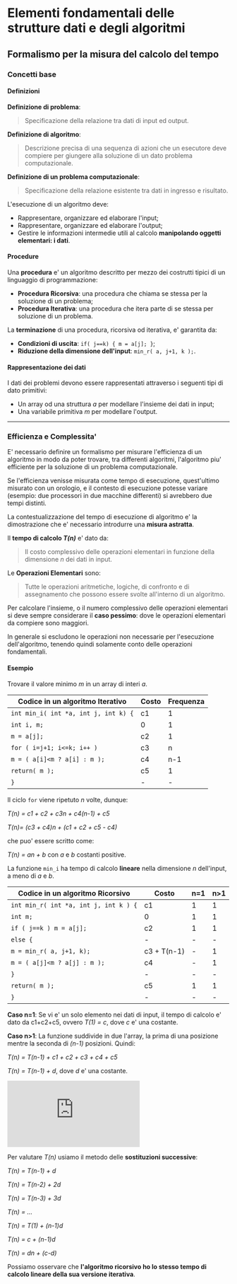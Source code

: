# Elementi fondamentali delle strutture dati e degli algoritmi

## Formalismo per la misura del calcolo del tempo

### Concetti base

#### Definizioni
**Definizione di problema**:
> Specificazione della relazione tra dati di input ed output.

**Definizione di algoritmo**:
> Descrizione precisa di una sequenza di azioni che un esecutore deve compiere per giungere alla soluzione di un dato problema computazionale.

**Definizione di un problema computazionale**:
> Specificazione della relazione esistente tra dati in ingresso e risultato.

L'esecuzione di un algoritmo deve:
* Rappresentare, organizzare ed elaborare l'input;
* Rappresentare, organizzare ed elaborare l'output;
* Gestire le informazioni intermedie utili al calcolo **manipolando oggetti elementari: i dati**.

#### Procedure
Una **procedura** e' un algoritmo descritto per mezzo dei costrutti tipici di un linguaggio di programmazione:
* **Procedura Ricorsiva**: una procedura che chiama se stessa per la soluzione di un problema;
* **Procedura Iterativa**: una procedura che itera parte di se stessa per soluzione di un problema.


La **terminazione** di una procedura, ricorsiva od iterativa, e' garantita da:
* **Condizioni di uscita**: `if( j==k) { m = a[j]; }`;
* **Riduzione della dimensione dell'input**: `min_r( a, j+1, k );`.

#### Rappresentazione dei dati

I dati dei problemi devono essere rappresentati attraverso i seguenti tipi di dato primitivi:
* Un array od una struttura _a_ per modellare l'insieme dei dati in input;
* Una variabile primitiva _m_ per modellare l'output.

___

### Efficienza e Complessita'
E' necessario definire un formalismo per misurare l'efficienza di un algoritmo in modo da poter trovare, tra differenti algoritmi, l'algoritmo piu' efficiente per la soluzione di un problema computazionale.

Se l'efficienza venisse misurata come tempo di esecuzione, quest'ultimo misurato con un orologio, e il contesto di esecuzione potesse variare (esempio: due processori in due macchine differenti) si avrebbero due tempi distinti.

La contestualizzazione del tempo di esecuzione di algoritmo e' la dimostrazione che e' necessario introdurre una **misura astratta**.

Il **tempo di calcolo _T(n)_** e' dato da:
> Il costo complessivo delle operazioni elementari in funzione della dimensione _n_ dei dati in input.

Le **Operazioni Elementari** sono:
> Tutte le operazioni aritmetiche, logiche, di confronto e di assegnamento che possono essere svolte all'interno di un algoritmo.

Per calcolare l'insieme, o il numero complessivo delle operazioni elementari si deve sempre considerare il **caso pessimo**: dove le operazioni elementari da compiere sono maggiori.

In generale si escludono le operazioni non necessarie per l'esecuzione dell'algoritmo, tenendo quindi solamente conto delle operazioni fondamentali.

#### Esempio
Trovare il valore minimo _m_ in un array di interi _a_.

| Codice in un algoritmo Iterativo  | Costo | Frequenza |
|------------------------------------|-------|-----------|
| `int min_i( int *a, int j, int k) {` | c1    | 1       |
| `int i, m;`                          | 0     | 1       |
| `m = a[j];`                          | c2    | 1       |
| `for ( i=j+1; i<=k; i++ )`           | c3    | n       |
| `m = ( a[i]<m ? a[i] : m );`         | c4    | n-1     |
| `return( m );`                       | c5    | 1       |
| `}`                                  | -     | -       |

Il ciclo `for` viene ripetuto _n_ volte, dunque:

_T(n) = c1 + c2 + c3n + c4(n-1) + c5_

_T(n)= (c3 + c4)n + (c1 + c2 + c5 - c4)_

che puo' essere scritto come:

_T(n) = an + b_         con _a_ e _b_ costanti positive.

La funzione `min_i` ha tempo di calcolo **lineare** nella dimensione _n_ dell'input, a meno di _a_ e _b_.

| Codice in un algoritmo Ricorsivo   | Costo       | n=1 | n>1 |
|------------------------------------|-------------|-----|-----|
| `int min_r( int *a, int j, int k ) {`| c1          | 1 | 1   |
| `int m;`                             | 0           | 1 | 1   |
| `if ( j==k ) m = a[j];`              | c2          | 1 | 1   |
| `else {`                             | -           | - | -   |
| `m = min_r( a, j+1, k);`             | c3 + T(n-1) | - | 1   |
| `m = ( a[j]<m ? a[j] : m );`         | c4          | - | 1   |
| `}`                                  | -           | - | -   |
| `return( m );`                       | c5          | 1 | 1   |
| `}`                                  | -           | - | -   |


**Caso n=1**: Se vi e' un solo elemento nei dati di input, il tempo di calcolo e' dato da c1+c2+c5, ovvero _T(1) = c_, dove _c_ e' una costante.

**Caso n>1**: La funzione suddivide in due l'array, la prima di una posizione mentre la seconda di _(n-1)_ posizioni. Quindi:

_T(n) = T(n-1) + c1 + c2 + c3 + c4 + c5_
     
_T(n) = T(n-1) + d_, dove _d_ e' una costante.

![](http://www.sciweavers.org/tex2img.php?eq=%20T%28n%29%20%3D%5Cbegin%7Bcases%7Dc%20%26%20n%20%3D%201%5C%5CT%28n%29%20%2B%20d%20%26%20n%20%3E%201%5Cend%7Bcases%7D%20&bc=White&fc=Black&im=jpg&fs=12&ff=arev&edit=0?raw=true)

Per valutare _T(n)_ usiamo il metodo delle **sostituzioni successive**:

_T(n) = T(n-1) + d_

_T(n) = T(n-2) + 2d_

_T(n) = T(n-3) + 3d_

_T(n) = ..._

_T(n) = T(1) + (n-1)d_

_T(n) = c + (n-1)d_

_T(n) = dn + (c-d)_

Possiamo osservare che **l'algoritmo ricorsivo ho lo stesso tempo di calcolo lineare della sua versione iterativa**. 
